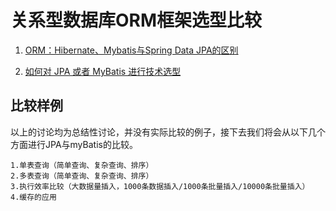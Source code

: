 # 关系型数据库ORM框架选型比较
1. [ORM：Hibernate、Mybatis与Spring Data JPA的区别](xhrong.github.io/2016/11/24/ORM：Hibernate、Mybatis与Spring%20Data%20JPA的区别/)

2. [如何对 JPA 或者 MyBatis 进行技术选型](http://www.spring4all.com/article/391)

## 比较样例
以上的讨论均为总结性讨论，并没有实际比较的例子，接下去我们将会从以下几个方面进行JPA与myBatis的比较。

    1.单表查询（简单查询、复杂查询、排序）
    2.多表查询（简单查询、复杂查询、排序）
    3.执行效率比较（大数据量插入，1000条数据插入/1000条批量插入/10000条批量插入）
    4.缓存的应用
